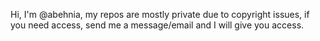 Hi, I'm @abehnia, my repos are mostly private due to copyright issues, if you need access, send me a message/email and I will give you access. 

<!---
abehnia/abehnia is a ✨ special ✨ repository because its `README.md` (this file) appears on your GitHub profile.
You can click the Preview link to take a look at your changes.
--->
